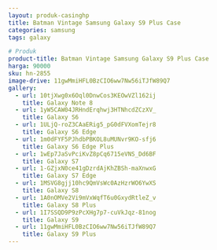 ```yaml
---
layout: produk-casinghp
title: Batman Vintage Samsung Galaxy S9 Plus Case
categories: samsung
tags: galaxy

# Produk
product-title: Batman Vintage Samsung Galaxy S9 Plus Case
harga: 90000
sku: hn-2855
image-drive: 11gwMmiHFL0BzCIO6ww7Nw56iTJfW89Q7
gallery:
  - url: 10tjXwg0x6Oql0DnwCos3KEOwVZl162ij
    title: Galaxy Note 8
  - url: 1yW5CAW04JRHndErqhwj3HTNhcdZCzXV_
    title: Galaxy S6
  - url: 1ULjQ-roZ3CAaERig5_pG0dFVXomTejr8
    title: Galaxy S6 Edge
  - url: 1m0dFYF5PJhdbPBKOL8uMUNvr9KO-sfj6
    title: Galaxy S6 Edge Plus
  - url: 1wEp7JaSvPciKvZ8pCq6715eVNS_Dd6BF
    title: Galaxy S7
  - url: 1-GZjxN0ce41gDzrdAjKhZBSh-maXnwxG
    title: Galaxy S7 Edge
  - url: 1MSVG8gjj10hc9QmVsWc0AzHzrWO6YwXS
    title: Galaxy S8
  - url: 1A0nOMVe2Vi9mVxWqfT6u0GxydRtleZ_v
    title: Galaxy S8 Plus
  - url: 1I7SSQD9P9zPcXHg7p7-cuVkJqz-81nog
    title: Galaxy S9
  - url: 11gwMmiHFL0BzCIO6ww7Nw56iTJfW89Q7
    title: Galaxy S9 Plus
---
```

